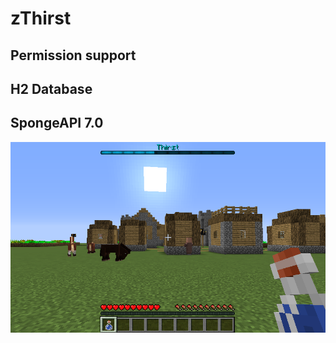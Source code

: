 # zThirst

## Permission support
## H2 Database
## SpongeAPI 7.0

![image](https://github.com/zhehedream/zThirst/blob/master/screenshot.png)
